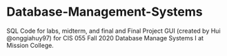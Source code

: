 # Database-Management-Systems

SQL Code for labs, midterm, and final and Final Project GUI (created by Hui @onggiahuy97) for CIS 055 Fall 2020 Database Manage Systems I at Mission College.
